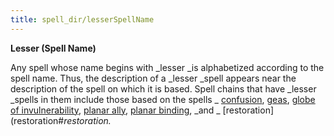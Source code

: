 ```yaml
---
title: spell_dir/lesserSpellName
---
```

 **Lesser (Spell Name)**

Any spell whose name begins with _lesser _is alphabetized according to the spell name. Thus, the description of a _lesser _spell appears near the description of the spell on which it is based. Spell chains that have _lesser _spells in them include those based on the spells _ [confusion](confusion#_confusion), [geas](geasQuest#_geas-quest), [globe of invulnerability](globeOfInvulnerability#_globe-of-invulnerability), [planar ally](planarAlly#_planar-ally), [planar binding](planarBinding#_planar-binding), _and _ [restoration](restoration#_restoration._


